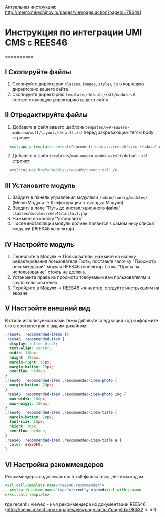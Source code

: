 Актуальная инструкция: http://memo.mkechinov.ru/pages/viewpage.action?pageId=786461

# Инструкция по интеграции UMI CMS с REES46
==========

## I Скопируйте файлы

1. Скопируйте директории ```classes```, ```images```, ```styles```, ```js``` в корневую директорию вашего сайта
2. Скопируйте директорию ```templates/default/xslt/modules``` в соответствующую директорию вашего сайта

## II Отредактируйте файлы

1. Добавьте в файл вашего шаблона ```tempates/имя-вашего-шаблона/xslt/layouts/default.xsl``` перед закрывающим тегом body строчку:

  ```xslt
    <xsl:apply-templates select="document('udata://rees46/view')/udata" mode="rees46-init" />
  ```
2. Добавьте в файл ```templates/имя-вашего-шаблона/xslt/default.xsl``` строчку:

  ```xslt
    <xsl:include href="modules/rees46x/common.xsl" />
  ```

## III Установите модуль

1. Зайдите в панель управления модулями ```/admin/config/modules/``` (Меню Модули -> Конфигурация -> вкладка Модули)
2. Введите в поле "Путь до инсталляционного файла" ```classes/modules/rees46/install.php```
3. Нажмите на кнопку "Установить"
4. После инсталляции модуль должен появится в самом низу списка модулей (REES46 коннектор)

## IV Настройте модуль

1. Перейдите в Модули -> Пользователи, нажмите на иконку редактирования пользователя Гость, поставьте галочку "Просмотр рекомендаций" модуля REES46 коннектор. Галка "Права на использование" стоять не должна.
2. Установите права на просмотр требуемым вам пользователям и групп пользователей
3. Перейдите в Модули -> REES46 коннектор, следуйте инструкциям на экране.

## V Настройте внешний вид

В стили используемой вами темы добавьте следующий код и оформите его в соответствии с вашим дизайном:

```css
.rees46 .recommended-items {}
.rees46 .recommended-item {
  display: inline-block;
  text-align: center;
  width: 180px;
  height: 290px;
  margin-right: 15px;
  margin-bottom: 15px;
  overflow: hidden;
}
.rees46 .recommended-item .recommended-item-photo {
  margin-bottom: 20px;
}
.rees46 .recommended-item .recommended-item-photo img {
  max-width: 180px;
  max-height: 180px;
}
.rees46 .recommended-item .recommended-item-title {
  margin-bottom: 20px;
  font-size: 16px;
  height: 38px;
  overflow: hidden;
}
.rees46 .recommended-item .recommended-item-title a {
  color: #5580F0;
}
```

## VI Настройка рекоммендеров

Рекоммендеры подключаются в xslt-файлы текущей темы кодом:

```xslt
<xsl:call-template name="rees46-recommender">
  <xsl:with-param name="type">recently_viewed</xsl:with-param>
</xsl:call-template>
```

где recently_viewed - имя рекоммендера из документации REES46
(http://memo.mkechinov.ru/pages/viewpage.action?pageId=786532 п. 5.1)
